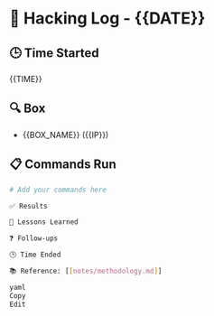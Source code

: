 # 🧠 Hacking Log - {{DATE}}

## 🕒 Time Started
{{TIME}}

## 🔍 Box
- {{BOX_NAME}} ({{IP}})

## 📋 Commands Run
```bash
# Add your commands here

✅ Results

🧠 Lessons Learned

❓ Follow-ups

🕒 Time Ended

📚 Reference: [[notes/methodology.md]]

yaml
Copy
Edit

